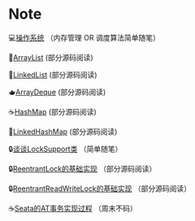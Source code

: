 # Note

💻[操作系统](https://github.com/Super-ZZGuo/Note/blob/master/src/OS/note/OS.md) （内存管理 OR 调度算法简单随笔）

🥛[ArrayList](https://github.com/Super-ZZGuo/JCF-analysis/blob/master/note/ArrayList/ArrayList.md) (部分源码阅读)

🍼[LinkedList](https://github.com/Super-ZZGuo/JCF-analysis/blob/master/note/LinkedList/LinkedList.md) (部分源码阅读)

🫖[ArrayDeque](https://github.com/Super-ZZGuo/JCF-analysis/blob/master/note/ArrayDeque/ArrayDeque.md) (部分源码阅读)

☕️[HashMap](https://github.com/Super-ZZGuo/JCF-analysis/blob/master/note/HashMap/HashMap.md) (部分源码阅读)

🍵[LinkedHashMap](https://github.com/Super-ZZGuo/JCF-analysis/blob/master/note/LinkedHashMap/LinkedHashMap.md) (部分源码阅读)

🔒[谈谈LockSupport类](https://github.com/Super-ZZGuo/Note/blob/master/src/JUC/note/LockSupport.md) （简单随笔）

🔒[ReentrantLock的基础实现](https://github.com/Super-ZZGuo/Note/blob/master/src/JUC/note/ReentrantLock.md) （部分源码阅读）

🔒[ReentrantReadWriteLock的基础实现](https://github.com/Super-ZZGuo/Note/blob/master/src/JUC/note/ReentrantReadWriteLock.md) （部分源码阅读）

☕️[Seata的AT事务实现过程](https://github.com/Super-ZZGuo/Note/blob/master/src/Seata/note/Seata.md) （周末不码）
